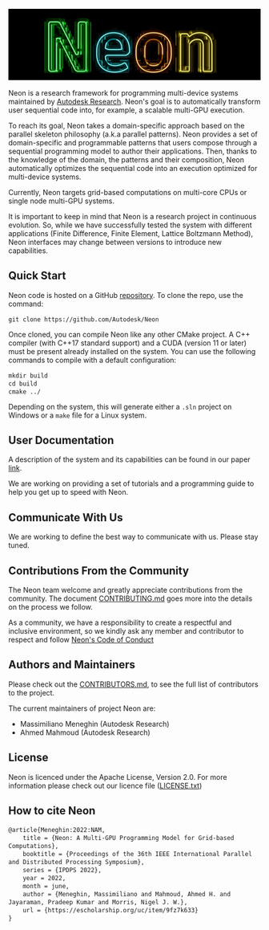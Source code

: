 ![Neon logo](docs/logo/neonDarkLogo.jpg "Neon")

Neon is a research framework for programming multi-device systems maintained by [Autodesk Research](https://www.autodesk.com/research/overview). Neon's goal is to automatically transform user sequential code into, for example, a scalable multi-GPU execution.

To reach its goal, Neon takes a domain-specific approach based on the parallel skeleton philosophy (a.k.a parallel patterns). Neon provides a set of domain-specific and programmable patterns that users compose through a sequential programming model to author their applications. Then, thanks to the knowledge of the domain, the patterns and their composition, Neon automatically optimizes the sequential code into an execution optimized for multi-device systems.

Currently, Neon targets grid-based computations on multi-core CPUs or single node multi-GPU systems. 

It is important to keep in mind that Neon is a research project in continuous evolution. So, while we have successfully tested the system with different applications (Finite Difference, Finite Element, Lattice Boltzmann Method), Neon interfaces may change between versions to introduce new capabilities.

## Quick Start

Neon code is hosted on a GitHub [repository](https://github.com/Autodesk/Neon).
To clone the repo, use the command:

```
git clone https://github.com/Autodesk/Neon
```

Once cloned, you can compile Neon like any other CMake project. A C++ compiler (with C++17 standard support) and a CUDA (version 11 or later) must be present already installed on the system. You can use the following commands to compile with a default configuration:

```
mkdir build
cd build
cmake ../
```

Depending on the system, this will generate either a `.sln` project on Windows or a `make` file for a Linux system. 

## User Documentation

A description of the system and its capabilities can be found in our paper [link](https://escholarship.org/uc/item/9fz7k633).

We are working on providing a set of tutorials and a programming guide to help you get up to speed with Neon.

## Communicate With Us

We are working to define the best way to communicate with us. Please stay tuned. 

## Contributions From the Community

The Neon team welcome and greatly appreciate contributions from the community. The document [CONTRIBUTING.md](docs/CONTRIBUTING.md) goes more into the details on the process we follow. 

As a community, we have a responsibility to create a respectful and inclusive environment, so we kindly ask any member and contributor to respect and follow [Neon's Code of Conduct](docs/CODE_OF_CONDUCT.md)

## Authors and Maintainers 

Please check out the [CONTRIBUTORS.md](docs/CONTRIBUTORS.md), to see the full list of contributors to the project.

The current maintainers of project Neon are:
- Massimiliano Meneghin (Autodesk Research)
- Ahmed Mahmoud (Autodesk Research)

## License

Neon is licenced under the Apache License, Version 2.0. For more information please check out our licence file ([LICENSE.txt](./LICENSE.txt))

## How to cite Neon

```
@article{Meneghin:2022:NAM,
    title = {Neon: A Multi-GPU Programming Model for Grid-based Computations},
    booktitle = {Proceedings of the 36th IEEE International Parallel and Distributed Processing Symposium},
    series = {IPDPS 2022},
    year = 2022,
    month = june,
    author = {Meneghin, Massimiliano and Mahmoud, Ahmed H. and Jayaraman, Pradeep Kumar and Morris, Nigel J. W.},
    url = {https://escholarship.org/uc/item/9fz7k633}
}
```
